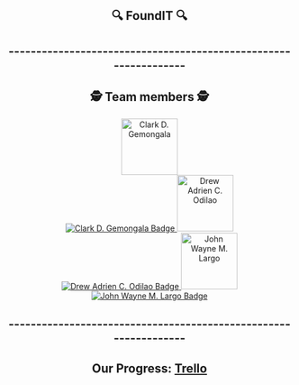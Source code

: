 <!-- Center align content -->
<div align="center">

## 🔍 **FoundIT** 🔍

## ----------------------------------------------------------------

## :detective: **Team members** :detective:
<div align="center">

<a href="https://github.com/beplopcitu">
  <img src="https://avatars.githubusercontent.com/u/126269967?v=4" width="100px;" alt="Clark D. Gemongala"/>
</a>
<br>
<a href="https://github.com/beplopcitu">
  <img src="https://img.shields.io/badge/Clark%20D.%20Gemongala-GitHub-blue?style=for-the-badge" alt="Clark D. Gemongala Badge"/>
</a>

<a href="https://github.com/DrewingBook">
  <img src="https://drive.google.com/uc?export=view&id=1fVmyplB5lj4ElQ8A50HU0D2Nd7lQWXp6" width="100px;" alt="Drew Adrien C. Odilao"/>
</a>
<br>
<a href="https://github.com/DrewingBook">
  <img src="https://img.shields.io/badge/Drew%20Adrien%20C.%20Odilao-GitHub-green?style=for-the-badge" alt="Drew Adrien C. Odilao Badge"/>
</a>

<a href="https://github.com/xxmu53xx">
  <img src="https://drive.google.com/uc?export=view&id=13l3nOZzVj83df6m5A9_MeR6W0FJvRmAJ" width="100px;" alt="John Wayne M. Largo"/>
</a>
<br>
<a href="https://github.com/xxmu53xx">
  <img src="https://img.shields.io/badge/John%20Wayne%20M.%20Largo-GitHub-red?style=for-the-badge" alt="John Wayne M. Largo Badge"/>
</a>

</div>

## ----------------------------------------------------------------

## Our Progress: [Trello](https://trello.com/b/5qpYsdJQ/foundit)

</div>
